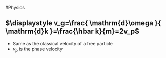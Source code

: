 #Physics 
## $\displaystyle v_g=\frac{ \mathrm{d}\omega }{ \mathrm{d}k }=\frac{\hbar k}{m}=2v_p$
* Same as the classical velocity of a free particle
* $\displaystyle v_{p}$ is the phase velocity